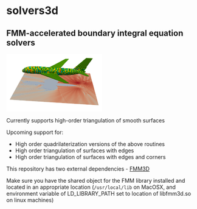 # solvers3d

## FMM-accelerated boundary integral equation solvers

<img src="docs/plane.png" width=50% align="center"/>


Currently supports high-order triangulation of smooth surfaces

Upcoming support for: 
-  High order quadrilaterization versions of the above routines 
-  High order triangulation of surfaces with edges
-  High order triangulation of surfaces with edges and corners


This repository has two external dependencies - [FMM3D](https://fmm3d.readthedocs.io/en/latest)

Make sure you have the shared object for the FMM library installed and
located in an appropriate location (`/usr/local/lib` on MacOSX, and
environment variable of LD_LIBRARY_PATH set to location of libfmm3d.so 
on linux machines)

  
